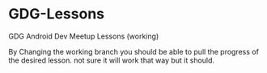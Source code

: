 # GDG-Lessons
GDG Android Dev Meetup Lessons  (working)

By Changing the working branch you should be able to 
pull the progress of the desired lesson.
not sure it will work that way but it should.



